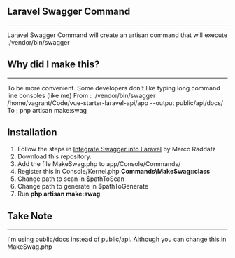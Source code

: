 ## Laravel Swagger Command
------
Laravel Swagger Command will create an artisan command that will execute ./vendor/bin/swagger 

## Why did I make this?
------
To be more convenient. Some developers don't like typing long command line consoles (like me)
From : ./vendor/bin/swagger /home/vagrant/Code/vue-starter-laravel-api/app --output public/api/docs/
To : php artisan make:swag

## Installation

1. Follow the steps in [Integrate Swagger into Laravel](https://www.marcoraddatz.com/en/2015/07/21/integrate-swagger-into-laravel/) by Marco Raddatz
2. Download this repository.
3. Add the file MakeSwag.php to app/Console/Commands/
4. Register this in Console/Kernel.php **Commands\MakeSwag::class**
5. Change path to scan in $pathToScan
6. Change path to generate in $pathToGenerate
7. Run **php artisan make:swag**

## Take Note
------
I'm using public/docs instead of public/api. Although you can change this in MakeSwag.php
